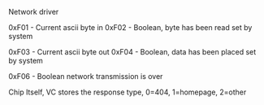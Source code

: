 Network driver

0xF01 - Current ascii byte in
0xF02 - Boolean, byte has been read set by system

0xF03 - Current ascii byte out
0xF04 - Boolean, data has been placed set by system

0xF06 - Boolean network transmission is over

Chip Itself,
VC stores the response type, 0=404, 1=homepage, 2=other
